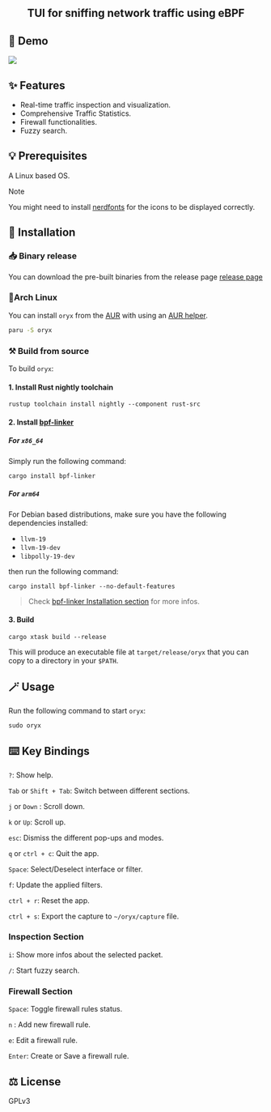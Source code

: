 <div align="center">
  <h2> TUI for sniffing network traffic using eBPF </h2>
</div>

## 📸 Demo

![](https://github.com/user-attachments/assets/32b19d28-c76c-4b93-a9c2-db14697176e7)

## ✨ Features

- Real-time traffic inspection and visualization.
- Comprehensive Traffic Statistics.
- Firewall functionalities.
- Fuzzy search.

## 💡 Prerequisites

A Linux based OS.

> [!NOTE]
> You might need to install [nerdfonts](https://www.nerdfonts.com/) for the icons to be displayed correctly.

## 🚀 Installation

### 📥 Binary release

You can download the pre-built binaries from the release page [release page](https://github.com/pythops/oryx/releases)

### 🐧Arch Linux

You can install `oryx` from the [AUR](https://aur.archlinux.org/packages/oryx) with using an [AUR helper](https://wiki.archlinux.org/title/AUR_helpers).

```bash
paru -S oryx
```

### ⚒️ Build from source

To build `oryx`:

#### 1. Install Rust nightly toolchain

```
rustup toolchain install nightly --component rust-src
```

#### 2. Install [bpf-linker](https://github.com/aya-rs/bpf-linker)

##### For `x86_64`

Simply run the following command:

```
cargo install bpf-linker
```

##### For `arm64`

For Debian based distributions, make sure you have the following dependencies installed:

- `llvm-19`
- `llvm-19-dev`
- `libpolly-19-dev`

then run the following command:

```
cargo install bpf-linker --no-default-features
```

> Check [bpf-linker Installation section](https://github.com/aya-rs/bpf-linker?tab=readme-ov-file#installation) for more infos.

#### 3. Build

```
cargo xtask build --release
```

This will produce an executable file at `target/release/oryx` that you can copy to a directory in your `$PATH`.

## 🪄 Usage

Run the following command to start `oryx`:

```
sudo oryx
```

## ⌨️ Key Bindings

`?`: Show help.

`Tab` or `Shift + Tab`: Switch between different sections.

`j` or `Down` : Scroll down.

`k` or `Up`: Scroll up.

`esc`: Dismiss the different pop-ups and modes.

`q` or `ctrl + c`: Quit the app.

`Space`: Select/Deselect interface or filter.

`f`: Update the applied filters.

`ctrl + r`: Reset the app.

`ctrl + s`: Export the capture to `~/oryx/capture` file.

### Inspection Section

`i`: Show more infos about the selected packet.

`/`: Start fuzzy search.

### Firewall Section

`Space`: Toggle firewall rules status.

`n` : Add new firewall rule.

`e`: Edit a firewall rule.

`Enter`: Create or Save a firewall rule.

## ⚖️ License

GPLv3
